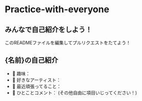 # Practice-with-everyone

## みんなで自己紹介をしよう！
このREADMEファイルを編集してプルリクエストをたてよう！

## {名前}の自己紹介
- 🔭 趣味：
- 🎵 好きなアーティスト：
- 🌱 最近頑張ってること：
- 💬 ひとことコメント：
(その他自由に項目いじってください！)